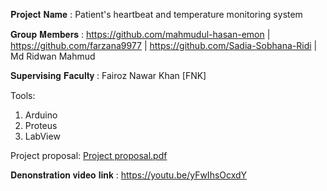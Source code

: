 𝐏𝐫𝐨𝐣𝐞𝐜𝐭 𝐍𝐚𝐦𝐞 : Patient's heartbeat and temperature monitoring system

𝐆𝐫𝐨𝐮𝐩 𝐌𝐞𝐦𝐛𝐞𝐫𝐬 : https://github.com/mahmudul-hasan-emon | https://github.com/farzana9977 | https://github.com/Sadia-Sobhana-Ridi | Md Ridwan Mahmud

𝐒𝐮𝐩𝐞𝐫𝐯𝐢𝐬𝐢𝐧𝐠 𝐅𝐚𝐜𝐮𝐥𝐭𝐲 : Fairoz Nawar Khan [FNK]

Tools:
1. Arduino
2. Proteus
3. LabView

Project proposal: 
[Project proposal.pdf](https://github.com/mahmudul-hasan-emon/BRACU-CSE360-Computer_Interfacing/files/7868860/Project.proposal.pdf)

𝐃𝐞𝐧𝐨𝐧𝐬𝐭𝐫𝐚𝐭𝐢𝐨𝐧 𝐯𝐢𝐝𝐞𝐨 𝐥𝐢𝐧𝐤 : https://youtu.be/yFwIhsOcxdY
